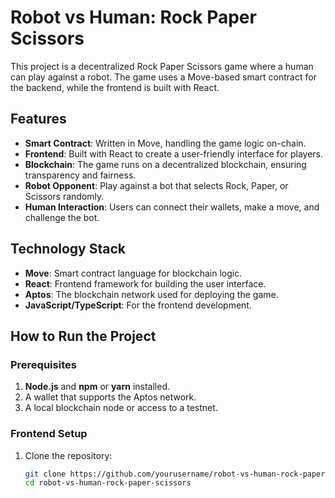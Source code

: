 # Robot vs Human: Rock Paper Scissors

This project is a decentralized Rock Paper Scissors game where a human can play against a robot. The game uses a Move-based smart contract for the backend, while the frontend is built with React.

## Features

- **Smart Contract**: Written in Move, handling the game logic on-chain.
- **Frontend**: Built with React to create a user-friendly interface for players.
- **Blockchain**: The game runs on a decentralized blockchain, ensuring transparency and fairness.
- **Robot Opponent**: Play against a bot that selects Rock, Paper, or Scissors randomly.
- **Human Interaction**: Users can connect their wallets, make a move, and challenge the bot.

## Technology Stack

- **Move**: Smart contract language for blockchain logic.
- **React**: Frontend framework for building the user interface.
- **Aptos**: The blockchain network used for deploying the game.
- **JavaScript/TypeScript**: For the frontend development.

## How to Run the Project

### Prerequisites

1. **Node.js** and **npm** or **yarn** installed.
2. A wallet that supports the Aptos network.
3. A local blockchain node or access to a testnet.

### Frontend Setup

1. Clone the repository:
   ```bash
   git clone https://github.com/yourusername/robot-vs-human-rock-paper-scissors.git
   cd robot-vs-human-rock-paper-scissors
